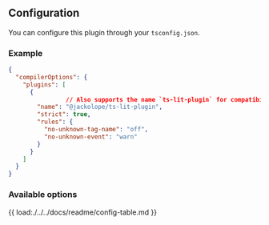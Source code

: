 ## Configuration

You can configure this plugin through your `tsconfig.json`.

### Example

<!-- prettier-ignore -->
```json
{
  "compilerOptions": {
    "plugins": [
      {
				// Also supports the name `ts-lit-plugin` for compatibility with the original version
        "name": "@jackolope/ts-lit-plugin",
        "strict": true,
        "rules": {
          "no-unknown-tag-name": "off",
          "no-unknown-event": "warn"
        }
      }
    ]
  }
}
```

### Available options

{{ load:./../../docs/readme/config-table.md }}
